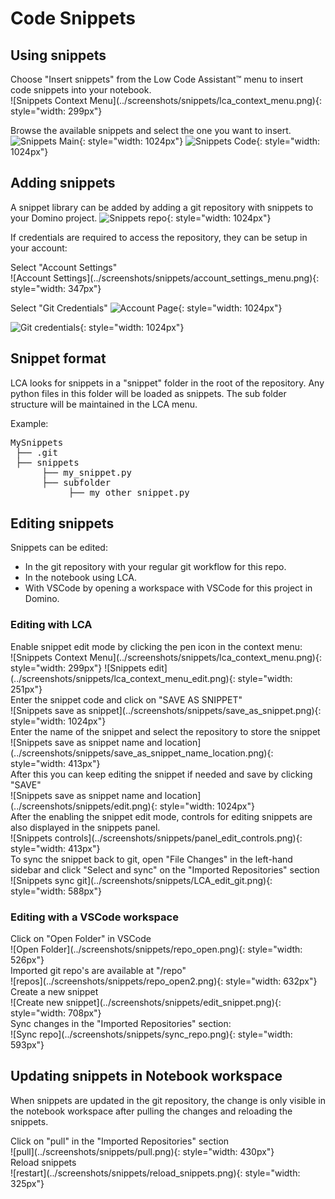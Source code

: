 # Code Snippets

## Using snippets

<div>Choose "Insert snippets" from the Low Code Assistant™ menu to insert code snippets into your notebook.</div>
![Snippets Context Menu](../screenshots/snippets/lca_context_menu.png){: style="width: 299px"}

Browse the available snippets and select the one you want to insert.
![Snippets Main](../screenshots/snippets/snippets_main.png){: style="width: 1024px"}
![Snippets Code](../screenshots/snippets/snippets_sub.png){: style="width: 1024px"}

## Adding snippets

A snippet library can be added by adding a git repository with snippets to your Domino project.
![Snippets repo](../screenshots/snippets/snippets_git_repos.png){: style="width: 1024px"}

If credentials are required to access the repository, they can be setup in your account:

<div>Select "Account Settings"</div>
![Account Settings](../screenshots/snippets/account_settings_menu.png){: style="width: 347px"}

Select "Git Credentials"
![Account Page](../screenshots/snippets/snippet_git_account_page.png){: style="width: 1024px"}

![Git credentials](../screenshots/snippets/snippets_git_credentials.png){: style="width: 1024px"}

## Snippet format

LCA looks for snippets in a "snippet" folder in the root of the repository. Any python files in this folder will be loaded as snippets.
The sub folder structure will be maintained in the LCA menu.

Example:
<pre>
MySnippets
 ├── .git
 ├── snippets
      ├── my_snippet.py
      ├── subfolder
           ├── my_other_snippet.py
</pre>

## Editing snippets

Snippets can be edited:

   - In the git repository with your regular git workflow for this repo.
   - In the notebook using LCA.
   - With VSCode by opening a workspace with VSCode for this project in Domino.

### Editing with LCA

<div>Enable snippet edit mode by clicking the pen icon in the context menu:</div>
![Snippets Context Menu](../screenshots/snippets/lca_context_menu.png){: style="width: 299px"}
![Snippets edit](../screenshots/snippets/lca_context_menu_edit.png){: style="width: 251px"}

<div>Enter the snippet code and click on "SAVE AS SNIPPET"</div>
![Snippets save as snippet](../screenshots/snippets/save_as_snippet.png){: style="width: 1024px"}

<div>Enter the name of the snippet and select the repository to store the snippet</div>
![Snippets save as snippet name and location](../screenshots/snippets/save_as_snippet_name_location.png){: style="width: 413px"}

<div>After this you can keep editing the snippet if needed and save by clicking "SAVE"</div>
![Snippets save as snippet name and location](../screenshots/snippets/edit.png){: style="width: 1024px"}

<div>After the enabling the snippet edit mode, controls for editing snippets are also displayed in the snippets panel.</div>
![Snippets controls](../screenshots/snippets/panel_edit_controls.png){: style="width: 413px"}

<div>To sync the snippet back to git, open "File Changes" in the left-hand sidebar and click "Select and sync"
on the "Imported Repositories" section</div>
![Snippets sync git](../screenshots/snippets/LCA_edit_git.png){: style="width: 588px"}

### Editing with a VSCode workspace
<div>Click on  "Open Folder" in VSCode</div>
![Open Folder](../screenshots/snippets/repo_open.png){: style="width: 526px"}

<div>Imported git repo's are available at "/repo"</div>
![repos](../screenshots/snippets/repo_open2.png){: style="width: 632px"}

<div>Create a new snippet</div>
![Create new snippet](../screenshots/snippets/edit_snippet.png){: style="width: 708px"}

<div>Sync changes in the "Imported Repositories" section:</div>
![Sync repo](../screenshots/snippets/sync_repo.png){: style="width: 593px"}

## Updating snippets in Notebook workspace

When snippets are updated in the git repository, the change is only visible in the notebook workspace after pulling the changes and reloading the snippets.

<div>Click on "pull" in the "Imported Repositories" section</div>
![pull](../screenshots/snippets/pull.png){: style="width: 430px"}

<div>Reload snippets</div>
![restart](../screenshots/snippets/reload_snippets.png){: style="width: 325px"}
